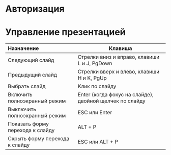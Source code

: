 # Авторизация

# Управление презентацией

| Назначение                       | Клавиша                                                 |
| :------------------------------- | ------------------------------------------------------- |
| Следующий слайд                  | Стрелки вниз и вправо, клавиши L и J, PgDown            |
| Предыдущий слайд                 | Стрелки вверх и влево, клавиши  H и K, PgUp             |
| Выбрать слайд                    | Клик по слайду                                          |
| Включить полноэкранный режим     | Enter (когда фокус на слайде), двойной щелчек по слайду |
| Выключить полноэкранный режим    | ESC или Enter                                           |
| Показать форму перехода к слайду | ALT + P                                                 |
| Cкрыть форму перехода к слайду   | ESC или ALT + P                                         |

